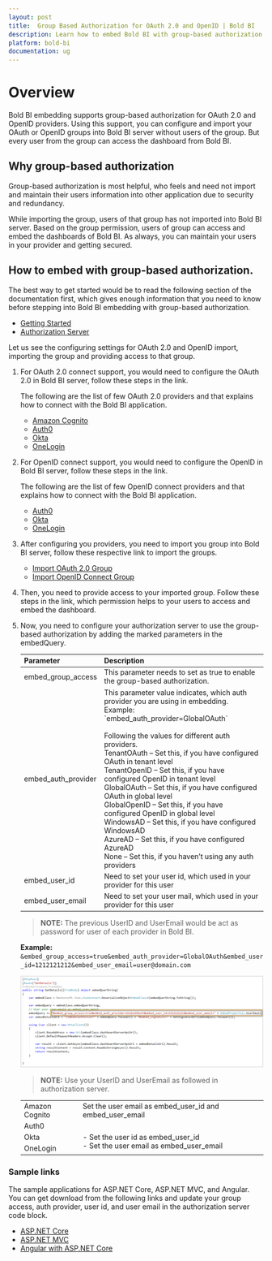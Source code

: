 ```yaml
---
layout: post
title:  Group Based Authorization for OAuth 2.0 and OpenID | Bold BI
description: Learn how to embed Bold BI with group-based authorization for OAuth 2.0 and OpenID identity providers.
platform: bold-bi
documentation: ug
---
```


# Overview
Bold BI embedding supports group-based authorization for OAuth 2.0 and OpenID providers. Using this support, you can configure and import your OAuth or OpenID groups into Bold BI server without users of the group. But every user from the group can access the dashboard from Bold BI.  

## Why group-based authorization
Group-based authorization is most helpful, who feels and need not import and maintain their users information into other application due to security and redundancy.  

While importing the group, users of that group has not imported into Bold BI server. Based on the group permission, users of group can access and embed the dashboards of Bold BI. As always, you can maintain your users in your provider and getting secured.   

## How to embed with group-based authorization.  
The best way to get started would be to read the following section of the documentation first, which gives enough information that you need to know before stepping into Bold BI embedding with group-based authorization.  
* [Getting Started](/embedded-bi/javascript-based/getting-started/)
* [Authorization Server](/embedded-bi/javascript-based/authorize-server/)

Let us see the configuring settings for OAuth 2.0 and OpenID import, importing the group and providing access to that group.

1. For OAuth 2.0 connect support, you would need to configure the OAuth 2.0 in Bold BI server, follow these steps in the link.

    The following are the list of few OAuth 2.0 providers and that explains how to connect with the Bold BI application.

    * [Amazon Cognito](/embedded-bi/site-administration/sso/oauth-2.0-support/amazon-cognito/)
    * [Auth0](/embedded-bi/site-administration/sso/oauth-2.0-support/auth0/)
    * [Okta](/embedded-bi/site-administration/sso/oauth-2.0-support/okta/)
    * [OneLogin](/embedded-bi/site-administration/sso/oauth-2.0-support/onelogin/)

2. For OpenID connect support, you would need to configure the OpenID in Bold BI server, follow these steps in the link.

   The following are the list of few OpenID connect providers and that explains how to connect with the Bold BI application.
    * [Auth0](/embedded-bi/site-administration/sso/openid-support/auth0/)
    * [Okta](/embedded-bi/site-administration/sso/openid-support/okta/)
    * [OneLogin](/embedded-bi/site-administration/sso/openid-support/onelogin/)

3. After configuring you providers, you need to import you group into Bold BI server, follow these respective link to import the groups.
    * [Import OAuth 2.0 Group](/embedded-bi/managing-resources/manage-groups/import-oauth-groups/)
    * [Import OpenID Connect Group](/embedded-bi/managing-resources/manage-groups/import-openid-groups/)

4. Then, you need to provide access to your imported group. Follow these steps in the link, which permission helps to your users to access and embed the dashboard.  

5. Now, you need to configure your authorization server to use the group-based authorization by adding the marked parameters in the embedQuery. 

    <meta charset="utf-8"/>
    <table>
    <thead>
    <tr>
    <th scope="col">Parameter</th>
    <th scope="col">Description</th>
    </tr>
    </thead>
    <tbody>
    <tr>
    <td align="left">embed_group_access</td>
    <td align="left">This parameter needs to set as true to enable the group-based authorization.</td>
    </tr>
    <tr>
    <td align="left">embed_auth_provider</td>
    <td align="left">This parameter value indicates, which auth provider you are using in embedding.
    <br>Example: `embed_auth_provider=GlobalOAuth`<br>
    <br>Following the values for different auth providers.
    <br>TenantOAuth – Set this, if you have configured OAuth in tenant level
    <br>TenantOpenID – Set this, if you have configured OpenID in tenant level
    <br>GlobalOAuth – Set this, if you have configured OAuth in global level
    <br>GlobalOpenID – Set this, if you have configured OpenID in global level
    <br>WindowsAD – Set this, if you have configured WindowsAD
    <br>AzureAD – Set this, if you have configured AzureAD
    <br>None – Set this, if you haven’t using any auth providers
    </td>
    </tr>
    <tr>
    <td align="left">embed_user_id</td>
    <td align="left">Need to set your user id, which used in your provider for this user</td>
    </tr>
    <tr>
    <td align="left">embed_user_email</td>
    <td align="left">Need to set your user mail, which used in your provider for this user</td>
    </tr>
    </tbody>
    </table>

    > **NOTE:** The previous UserID and UserEmail would be act as password for user of each provider in Bold BI. 

    **Example:** `&embed_group_access=true&embed_auth_provider=GlobalOAuth&embed_user_id=1212121212&embed_user_email=user@domain.com`   

    ![Group Based Authorization](/static/assets/embedded/javascript/images/group-based-auth.png)  

    > **NOTE:** Use your UserID and UserEmail as followed in authorization server.

    <meta charset="utf-8"/>
    <table>
    <tbody>
    <tr>
    <td align="left">Amazon Cognito</td>
    <td align="left">Set the user email as embed_user_id and embed_user_email</td>
    </tr>
    <tr>
    <td align="left">Auth0</td>
    <td align="left" rowspan="3"><br>- Set the user id as embed_user_id <br>- Set the user email as embed_user_email</td>
    </tr>
    <tr>
    <td align="left">Okta</td>
    </tr>
    <tr>
    <td align="left">OneLogin</td>
    </tr>
    </tbody>
    </table>

### Sample links
The sample applications for ASP.NET Core, ASP.NET MVC, and Angular. You can get download from the following links and update your group access, auth provider, user id, and user email in the authorization server code block.
* [ASP.NET Core](/embedded-bi/javascript-based/samples/asp-net-core/)
* [ASP.NET MVC](/embedded-bi/javascript-based/samples/asp-net-mvc/)
* [Angular with ASP.NET Core](/embedded-bi/javascript-based/samples/angular/)